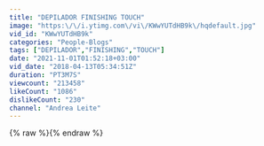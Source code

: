 ```yaml
---
title: "DEPILADOR FINISHING TOUCH"
image: "https:\/\/i.ytimg.com\/vi\/KWwYUTdHB9k\/hqdefault.jpg"
vid_id: "KWwYUTdHB9k"
categories: "People-Blogs"
tags: ["DEPILADOR","FINISHING","TOUCH"]
date: "2021-11-01T01:52:18+03:00"
vid_date: "2018-04-13T05:34:51Z"
duration: "PT3M7S"
viewcount: "213458"
likeCount: "1086"
dislikeCount: "230"
channel: "Andrea Leite"
---
```

{% raw %}{% endraw %}

